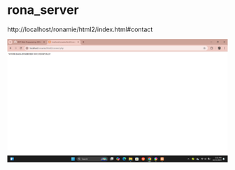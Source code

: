 # rona_server
http://localhost/ronamie/html2/index.html#contact


![image alt](https://github.com/BSIT-Web-Programming-2024/rona_server/blob/f3cf6fead07a6fb50f5e97e732b5808feeaaa8a5/Screenshot%20(34).png)
